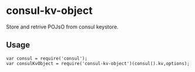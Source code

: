 # consul-kv-object

Store and retrive POJsO from consul keystore.

## Usage

```
var consul = require('consul');
var consulKvObject = require('consul-kv-object')(consul().kv,options);
```

